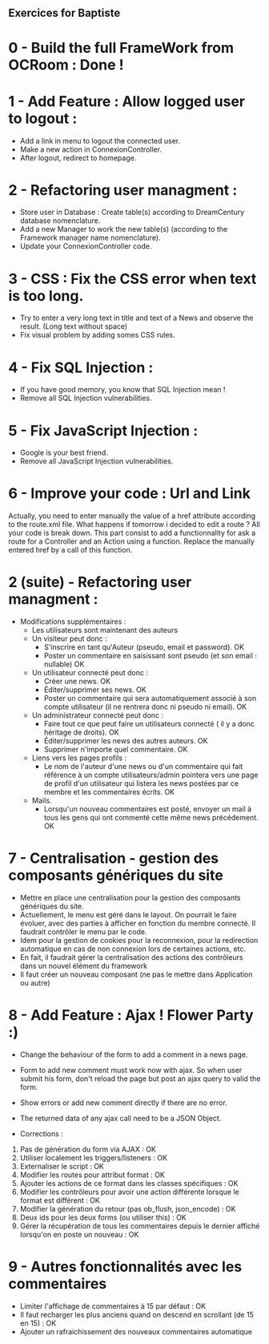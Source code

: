 ## Exercices for Baptiste

# 0 - Build the full FrameWork from OCRoom : Done !

# 1 - Add Feature : Allow logged user to logout :
* Add a link in menu to logout the connected user. 
* Make a new action in ConnexionController.
* After logout, redirect to homepage. 

# 2 - Refactoring user managment :
* Store user in Database : Create table(s) according to DreamCentury database nomenclature.
* Add a new Manager to work the new table(s) (according to the Framework manager name nomenclature).
* Update your ConnexionController code.

# 3 - CSS : Fix the CSS error when text is too long.
* Try to enter a very long text in title and text of a News and observe the result. (Long text without space)
* Fix visual problem by adding somes CSS rules.

# 4 - Fix SQL Injection : 
* If you have good memory, you know that SQL Injection mean ! 
* Remove all SQL Injection vulnerabilities. 

# 5 - Fix JavaScript Injection :
* Google is your best friend.
* Remove all JavaScript Injection vulnerabilities. 

# 6 - Improve your code : Url and Link
Actually, you need to enter manually the value of a href attribute according to the route.xml file. 
What happens if tomorrow i decided to edit a route ?
All your code is break down.
This part consist to add a functionnality for ask a route for a Controller and an Action using a function. Replace the manually entered href by a call of this function.

# 2 (suite) - Refactoring user managment :
* Modifications supplémentaires :
  * Les utilisateurs sont maintenant des auteurs
  * Un visiteur peut donc :
    * S'inscrire en tant qu'Auteur (pseudo, email et password). OK
    * Poster un commentaire en saisissant sont pseudo (et son email : nullable) OK
  * Un utilisateur connecté peut donc :
    * Créer une news. OK
    * Éditer/supprimer ses news. OK
    * Poster un commentaire qui sera automatiquement associé à son compte utilisateur (il ne rentrera donc ni pseudo ni email). OK
  * Un administrateur connecté peut donc :
    * Faire tout ce que peut faire un utilisateurs connecté ( il y a donc héritage de droits). OK
    * Éditer/supprimer les news des autres auteurs. OK
    * Supprimer n'importe quel commentaire. OK
  * Liens vers les pages profils :
    * Le nom de l'auteur d'une news ou d'un commentaire qui fait référence à un compte utilisateurs/admin pointera vers une page de profil d'un utilisateur qui listera les news postées par ce membre et les commentaires écrits. OK
  * Mails.
    * Lorsqu'un nouveau commentaires est posté, envoyer un mail à tous les gens qui ont commenté cette même news précédement. OK

# 7 - Centralisation - gestion des composants génériques du site
* Mettre en place une centralisation pour la gestion des composants génériques du site.
* Actuellement, le menu est géré dans le layout. On pourrait le faire évoluer, avec des parties à afficher en fonction du membre connecté. Il faudrait contrôler le menu par le code.
* Idem pour la gestion de cookies pour la reconnexion, pour la redirection automatique en cas de non connexion lors de certaines actions, etc.
* En fait, il faudrait gérer la centralisation des actions des contrôleurs dans un nouvel élément du framework
* Il faut créer un nouveau composant (ne pas le mettre dans Application ou autre)

# 8 - Add Feature : Ajax ! Flower Party :)
* Change the behaviour of the form to add a comment in a news page.
* Form to add new comment must work now with ajax. So when user submit his form, don't reload the page but post an ajax query to valid the form.
* Show errors or add new comment directly if there are no error.
* The returned data of any ajax call need to be a JSON Object.


* Corrections :
1. Pas de génération du form via AJAX : OK
2. Utiliser localement les triggers/listeners : OK
3. Externaliser le script : OK
4. Modifier les routes pour attribut format : OK
5. Ajouter les actions de ce format dans les classes spécifiques : OK
6. Modifier les contrôleurs pour avoir une action différente lorsque le format est différent : OK
7. Modifier la génération du retour (pas ob_flush, json_encode) : OK
8. Deux ids pour les deux forms (ou utiliser this) : OK
9. Gérer la récupération de tous les commentaires depuis le dernier affiché lorsqu'on en poste un nouveau : OK

# 9 - Autres fonctionnalités avec les commentaires
* Limiter l'affichage de commentaires à 15 par défaut : OK
* Il faut recharger les plus anciens quand on descend en scrollant (de 15 en 15) : OK
* Ajouter un rafraichissement des nouveaux commentaires automatique
